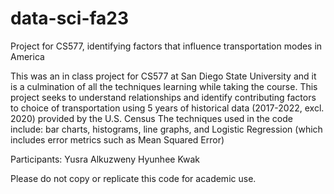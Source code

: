 # data-sci-fa23
Project for CS577, identifying factors that influence transportation modes in America

This was an in class project for CS577 at San Diego State University and it is a culmination of all the techniques learning while taking the course.
This project seeks to understand relationships and identify contributing factors to choice of transportation using 5 years of historical data (2017-2022, excl. 2020) 
provided by the U.S. Census
The techniques used in the code include: bar charts, histograms, line graphs, and Logistic Regression (which includes error metrics such as Mean Squared Error)

Participants:
Yusra Alkuzweny
Hyunhee Kwak

Please do not copy or replicate this code for academic use.
